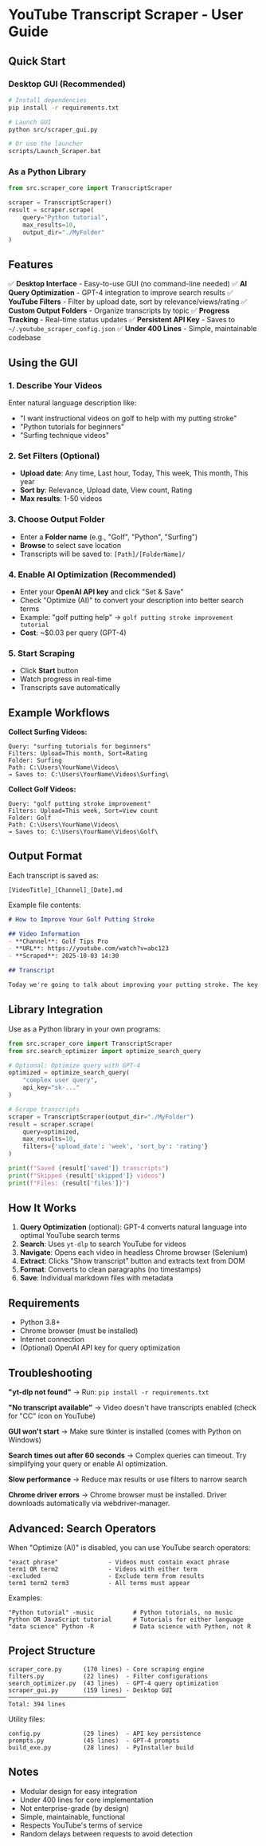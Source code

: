 # YouTube Transcript Scraper - User Guide

## Quick Start

### Desktop GUI (Recommended)

```bash
# Install dependencies
pip install -r requirements.txt

# Launch GUI
python src/scraper_gui.py

# Or use the launcher
scripts/Launch_Scraper.bat
```

### As a Python Library

```python
from src.scraper_core import TranscriptScraper

scraper = TranscriptScraper()
result = scraper.scrape(
    query="Python tutorial",
    max_results=10,
    output_dir="./MyFolder"
)
```

## Features

✅ **Desktop Interface** - Easy-to-use GUI (no command-line needed)
✅ **AI Query Optimization** - GPT-4 integration to improve search results
✅ **YouTube Filters** - Filter by upload date, sort by relevance/views/rating
✅ **Custom Output Folders** - Organize transcripts by topic
✅ **Progress Tracking** - Real-time status updates
✅ **Persistent API Key** - Saves to `~/.youtube_scraper_config.json`
✅ **Under 400 Lines** - Simple, maintainable codebase

## Using the GUI

### 1. Describe Your Videos

Enter natural language description like:

- "I want instructional videos on golf to help with my putting stroke"
- "Python tutorials for beginners"
- "Surfing technique videos"

### 2. Set Filters (Optional)

- **Upload date**: Any time, Last hour, Today, This week, This month, This year
- **Sort by**: Relevance, Upload date, View count, Rating
- **Max results**: 1-50 videos

### 3. Choose Output Folder

- Enter a **Folder name** (e.g., "Golf", "Python", "Surfing")
- **Browse** to select save location
- Transcripts will be saved to: `[Path]/[FolderName]/`

### 4. Enable AI Optimization (Recommended)

- Enter your **OpenAI API key** and click "Set & Save"
- Check "Optimize (AI)" to convert your description into better search terms
- Example: "golf putting help" → `golf putting stroke improvement tutorial`
- **Cost**: ~$0.03 per query (GPT-4)

### 5. Start Scraping

- Click **Start** button
- Watch progress in real-time
- Transcripts save automatically

## Example Workflows

**Collect Surfing Videos:**

```
Query: "surfing tutorials for beginners"
Filters: Upload=This month, Sort=Rating
Folder: Surfing
Path: C:\Users\YourName\Videos\
→ Saves to: C:\Users\YourName\Videos\Surfing\
```

**Collect Golf Videos:**

```
Query: "golf putting stroke improvement"
Filters: Upload=This week, Sort=View count
Folder: Golf
Path: C:\Users\YourName\Videos\
→ Saves to: C:\Users\YourName\Videos\Golf\
```

## Output Format

Each transcript is saved as:

```
[VideoTitle]_[Channel]_[Date].md
```

Example file contents:

```markdown
# How to Improve Your Golf Putting Stroke

## Video Information
- **Channel**: Golf Tips Pro
- **URL**: https://youtube.com/watch?v=abc123
- **Scraped**: 2025-10-03 14:30

## Transcript

Today we're going to talk about improving your putting stroke. The key is to maintain a steady pendulum motion with your arms...
```

## Library Integration

Use as a Python library in your own programs:

```python
from src.scraper_core import TranscriptScraper
from src.search_optimizer import optimize_search_query

# Optional: Optimize query with GPT-4
optimized = optimize_search_query(
    "complex user query",
    api_key="sk-..."
)

# Scrape transcripts
scraper = TranscriptScraper(output_dir="./MyFolder")
result = scraper.scrape(
    query=optimized,
    max_results=10,
    filters={'upload_date': 'week', 'sort_by': 'rating'}
)

print(f"Saved {result['saved']} transcripts")
print(f"Skipped {result['skipped']} videos")
print(f"Files: {result['files']}")
```

## How It Works

1. **Query Optimization** (optional): GPT-4 converts natural language into optimal YouTube search terms
2. **Search**: Uses `yt-dlp` to search YouTube for videos
3. **Navigate**: Opens each video in headless Chrome browser (Selenium)
4. **Extract**: Clicks "Show transcript" button and extracts text from DOM
5. **Format**: Converts to clean paragraphs (no timestamps)
6. **Save**: Individual markdown files with metadata

## Requirements

- Python 3.8+
- Chrome browser (must be installed)
- Internet connection
- (Optional) OpenAI API key for query optimization

## Troubleshooting

**"yt-dlp not found"**
→ Run: `pip install -r requirements.txt`

**"No transcript available"**
→ Video doesn't have transcripts enabled (check for "CC" icon on YouTube)

**GUI won't start**
→ Make sure tkinter is installed (comes with Python on Windows)

**Search times out after 60 seconds**
→ Complex queries can timeout. Try simplifying your query or enable AI optimization.

**Slow performance**
→ Reduce max results or use filters to narrow search

**Chrome driver errors**
→ Chrome browser must be installed. Driver downloads automatically via webdriver-manager.

## Advanced: Search Operators

When "Optimize (AI)" is disabled, you can use YouTube search operators:

```
"exact phrase"              - Videos must contain exact phrase
term1 OR term2              - Videos with either term
-excluded                   - Exclude term from results
term1 term2 term3           - All terms must appear
```

Examples:

```
"Python tutorial" -music           # Python tutorials, no music
Python OR JavaScript tutorial      # Tutorials for either language
"data science" Python -R           # Data science with Python, not R
```

## Project Structure

```
scraper_core.py      (170 lines) - Core scraping engine
filters.py           (22 lines)  - Filter configurations
search_optimizer.py  (43 lines)  - GPT-4 query optimization
scraper_gui.py       (159 lines) - Desktop GUI
─────────────────────────────────
Total: 394 lines
```

Utility files:

```
config.py            (29 lines)  - API key persistence
prompts.py           (45 lines)  - GPT-4 prompts
build_exe.py         (28 lines)  - PyInstaller build
```

## Notes

- Modular design for easy integration
- Under 400 lines for core implementation
- Not enterprise-grade (by design)
- Simple, maintainable, functional
- Respects YouTube's terms of service
- Random delays between requests to avoid detection
